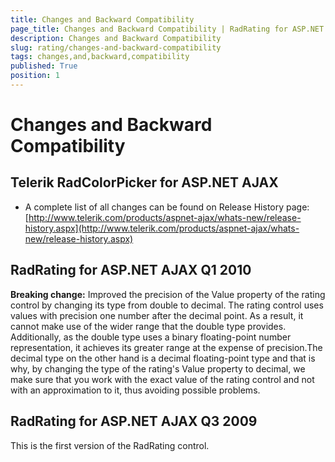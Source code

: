 ```yaml
---
title: Changes and Backward Compatibility
page_title: Changes and Backward Compatibility | RadRating for ASP.NET AJAX Documentation
description: Changes and Backward Compatibility
slug: rating/changes-and-backward-compatibility
tags: changes,and,backward,compatibility
published: True
position: 1
---
```


# Changes and Backward Compatibility



## Telerik RadColorPicker for ASP.NET AJAX

* A complete list of all changes can be found on Release History page:[http://www.telerik.com/products/aspnet-ajax/whats-new/release-history.aspx](http://www.telerik.com/products/aspnet-ajax/whats-new/release-history.aspx)

## RadRating for ASP.NET AJAX Q1 2010

**Breaking change:** Improved the precision of the Value property of the rating control by changing its type from double to decimal. The rating control uses values with precision one number after the decimal point. As a result, it cannot make use of the wider range that the double type provides. Additionally, as the double type uses a binary floating-point number representation, it achieves its greater range at the expense of precision.The decimal type on the other hand is a decimal floating-point type and that is why, by changing the type of the rating's Value property to decimal, we make sure that you work with the exact value of the rating control and not with an approximation to it, thus avoiding possible problems.

## RadRating for ASP.NET AJAX Q3 2009

This is the first version of the RadRating control.


